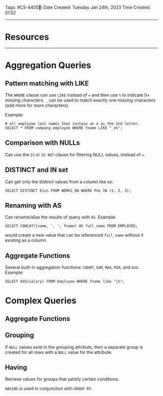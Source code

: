 Tags: #CS-4400💽ℹ
Date Created: Tuesday Jan 24th, 2023
Time Created: 01:52

---
# Resources

---
# Aggregation Queries
## Pattern matching with LIKE
The `WHERE` clause can use `LIKE` instead of `=` and then use `%` to indicate 0+ missing characters. `_` can be used to match exactly one missing characters (add more for more characters).

Example:
```
# all employee last names that contain an e as the 2nd letter.
SELECT * FROM company.employee WHERE fname LIKE "_e%";
```

## Comparison with NULLs
Can use the `IS` or `IS NOT` clause for filtering NULL values, instead of `=`.

## DISTINCT and IN set
Can get only the distinct values from a column like so:
```
SELECT DISTINCT Essn FROM WORKS_ON WHERE Pno IN (1, 2, 3);
```

## Renaming with AS
Can rename/alias the results of query with `AS`.
Example:
```
SELECT CONCAT(lname, ', ', fname) AS full_name FROM EMPLOYEE;
```
would create a new value that can be referenced `full_name` without it existing as a column.

## Aggregate Functions
Several built-in aggregation functions: `COUNT`, `SUM`, `MAX`, `MIN`, and `AVG`.
Example:
```
SELECT AVG(salary) FROM Employee WHERE fname like "j%";
```

# Complex Queries
## Aggregate Functions


## Grouping
If `NULL` values exist in the grouping attribute, then a separate group is created for all rows with a `NULL` value for the attribute.

## Having
Retrieve values for groups that satisfy certain conditions.

`HAVING` is used in conjunction with `GROUP BY`.
